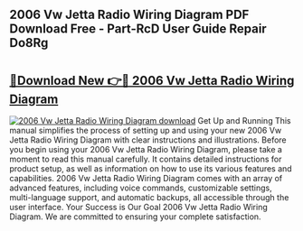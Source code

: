## 2006 Vw Jetta Radio Wiring Diagram PDF Download Free - Part-RcD User Guide Repair Do8Rg

# <h2><a href="http://dfq3vy.blite.top/?on=2006+Vw+Jetta+Radio+Wiring+Diagram">🔗Download New 👉🔴 2006 Vw Jetta Radio Wiring Diagram</a></h2>

[![2006 Vw Jetta Radio Wiring Diagram download](https://i.imgur.com/lujVjoI.png)](http://dfq3vy.blite.top/?on=2006+Vw+Jetta+Radio+Wiring+Diagram)
Get Up and Running This manual simplifies the process of setting up and using your new 2006 Vw Jetta Radio Wiring Diagram with clear instructions and illustrations. Before you begin using your 2006 Vw Jetta Radio Wiring Diagram, please take a moment to read this manual carefully. It contains detailed instructions for product setup, as well as information on how to use its various features and capabilities. 2006 Vw Jetta Radio Wiring Diagram comes with an array of advanced features, including voice commands, customizable settings, multi-language support, and automatic backups, all accessible through the user interface. Your Success is Our Goal 2006 Vw Jetta Radio Wiring Diagram. We are committed to ensuring your complete satisfaction.
